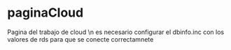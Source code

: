 # paginaCloud
Pagina del trabajo de cloud
\\n
es necesario configurar el dbinfo.inc con los valores de rds para que se conecte correctamnete
